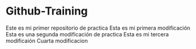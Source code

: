 # Github-Training
Este es mi primer repositorio de practica
Esta es mi primera modificación 
Esta es una segunda modificación de practica 
Esta es mi tercera modificaión
Cuarta modificacion 